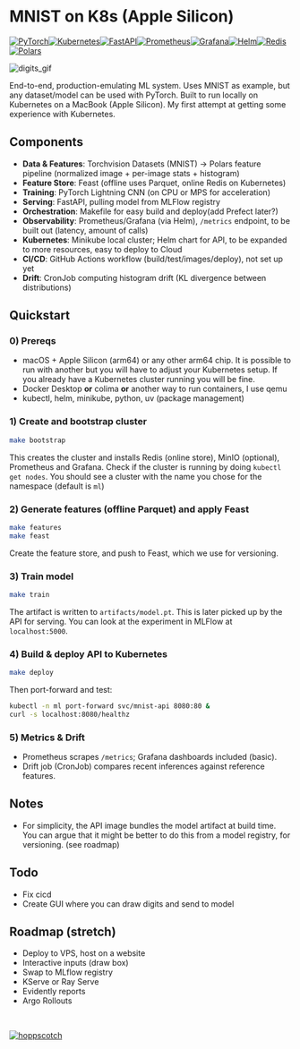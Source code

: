 
# MNIST on K8s (Apple Silicon)

[![PyTorch](https://img.shields.io/badge/PyTorch-EE4C2C?style=for-the-badge&logo=pytorch&logoColor=white)](https://pytorch.org)[![Kubernetes](https://img.shields.io/badge/kubernetes-%23326CE5.svg?style=for-the-badge&logo=kubernetes&logoColor=white)](https://kubernetes.io)[![FastAPI](https://img.shields.io/badge/FastAPI-005571?style=for-the-badge&logo=fastapi)](https://fastapi.tiangolo.com)[![Prometheus](https://img.shields.io/badge/prometheus-%23E6522C.svg?style=for-the-badge&logo=Prometheus&logoColor=white)](https://prometheus.io)[![Grafana](https://img.shields.io/badge/Grafana-333333?style=for-the-badge&logo=grafana&logoColor=orange&labelColor=333333)](https://grafana.com)[![Helm](https://img.shields.io/badge/Helm-0F4C73?style=for-the-badge&logo=helm&logoColor)](https://helm.sh)[![Redis](https://img.shields.io/badge/redis-%23DD0031.svg?style=for-the-badge&logo=redis&logoColor)](https://redis.io)[![Polars](https://img.shields.io/badge/Polars-0275ff?style=for-the-badge&logo=polars&logoColor)](https://pola.rs) 


![digits_gif](https://github.com/user-attachments/assets/74e07858-d91b-4cf5-b3dc-8ac17e6c2d34)


End-to-end, production-emulating ML system. Uses MNIST as example, but any dataset/model can be used with PyTorch. Built to run locally on Kubernetes on a MacBook (Apple Silicon).  My first attempt at getting some experience with Kubernetes.

## Components
- **Data & Features**: Torchvision Datasets (MNIST) -> Polars feature pipeline (normalized image + per-image stats + histogram)
- **Feature Store**: Feast (offline uses Parquet, online Redis on Kubernetes)
- **Training**: PyTorch Lightning CNN (on CPU or MPS for acceleration)
- **Serving**: FastAPI, pulling model from MLFlow registry
- **Orchestration**: Makefile for easy build and deploy(add Prefect later?)
- **Observability**: Prometheus/Grafana (via Helm), `/metrics` endpoint, to be built out (latency, amount of calls)
- **Kubernetes**: Minikube local cluster; Helm chart for API, to be expanded to more resources, easy to deploy to Cloud
- **CI/CD**: GitHub Actions workflow (build/test/images/deploy), not set up yet
- **Drift**: CronJob computing histogram drift (KL divergence between distributions)

## Quickstart

### 0) Prereqs
- macOS + Apple Silicon (arm64) or any other arm64 chip. It is possible to run with another but you will have to adjust your Kubernetes setup. If you already have a Kubernetes cluster running you will be fine.
- Docker Desktop **or** colima **or** another way to run containers, I use qemu
- kubectl, helm, minikube, python, uv (package management)

### 1) Create and bootstrap cluster
```bash
make bootstrap
```
This creates the cluster and installs Redis (online store), MinIO (optional), Prometheus and Grafana. Check if the cluster is running by doing `kubectl get nodes`. You should see a cluster with the name you chose for the namespace (default is `ml`)

### 2) Generate features (offline Parquet) and apply Feast
```bash
make features
make feast
```
Create the feature store, and push to Feast, which we use for versioning. 

### 3) Train model
```bash
make train
```
The artifact is written to `artifacts/model.pt`. This is later picked up by the API for serving. You can look at the experiment in MLFlow at `localhost:5000`.

### 4) Build & deploy API to Kubernetes
```bash
make deploy
```
Then port-forward and test:
```bash
kubectl -n ml port-forward svc/mnist-api 8080:80 &
curl -s localhost:8080/healthz
```

### 5) Metrics & Drift
- Prometheus scrapes `/metrics`; Grafana dashboards included (basic).
- Drift job (CronJob) compares recent inferences against reference features.

## Notes
- For simplicity, the API image bundles the model artifact at build time. You can argue that it might be better to do this from a model registry, for versioning. (see roadmap)

## Todo
- Fix cicd
- Create GUI where you can draw digits and send to model

## Roadmap (stretch)
- Deploy to VPS, host on a website
- Interactive inputs (draw box)
- Swap to MLflow registry
- KServe or Ray Serve
- Evidently reports
- Argo Rollouts


<br> 

[![hoppscotch](https://img.shields.io/badge/Tested_on-hoppscotch-202124?logo=hoppscotch&style=for-the-badge&labelColor=64d58e&logoColor=ffffff)](https://hoppscotch.io)
